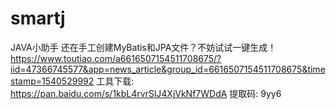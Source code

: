 # smartj
JAVA小助手
还在手工创建MyBatis和JPA文件？不妨试试一键生成！
https://www.toutiao.com/a6616507154511708675/?iid=47366745577&app=news_article&group_id=6616507154511708675&timestamp=1540529992
工具下载: https://pan.baidu.com/s/1kbL4rvrSlJ4XjVkNf7WDdA 提取码: 9yy6
